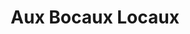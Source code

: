 ---
title: "Aux Bocaux Locaux"
url: /saint-gilles-croix-de-vie/aux-bocaux-locaux/
shop: Lebensmittel
---